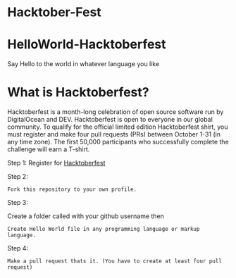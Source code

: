 # Hacktober-Fest

# HelloWorld-Hacktoberfest
Say Hello to the world in whatever language you like


# What is Hacktoberfest?
Hacktoberfest is a month-long celebration of open source software run by DigitalOcean and DEV. Hacktoberfest is open to everyone in our global community. To qualify for the official limited edition Hacktoberfest shirt, you must register and make four pull requests (PRs) between October 1-31 (in any time zone). The first 50,000 participants who successfully complete the challenge will earn a T-shirt.

Step 1:
Register for [Hacktoberfest](https://hacktoberfest.digitalocean.com/)

Step 2:

`Fork this repository to your own profile.`

Step 3:

Create a folder called with your github username then

`Create Hello World file in any programming language or markup language.`

Step 4:

`Make a pull request thats it. (You have to create at least four pull request)`


